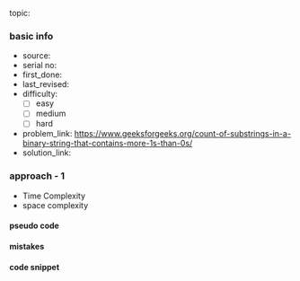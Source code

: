 topic:

### basic info
- source: 
- serial no:
- first_done:
- last_revised:
- difficulty:
	- [ ] easy
	- [ ] medium
	- [ ] hard
- problem_link: https://www.geeksforgeeks.org/count-of-substrings-in-a-binary-string-that-contains-more-1s-than-0s/
- solution_link:

### approach - 1
- Time Complexity
- space complexity

#### pseudo code

#### mistakes

#### code snippet
```python

```